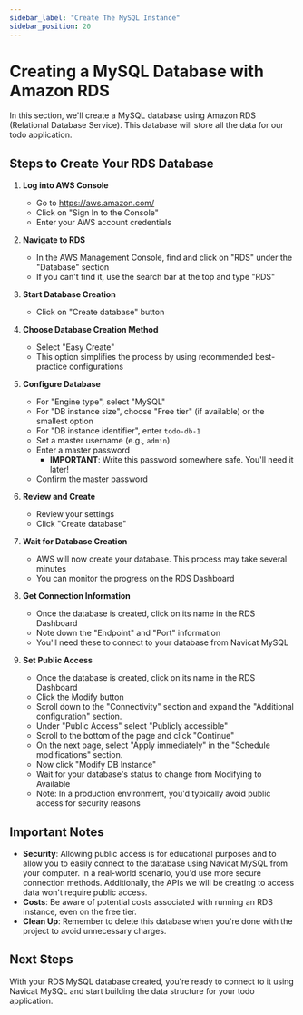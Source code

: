 ```yaml
---
sidebar_label: "Create The MySQL Instance"
sidebar_position: 20
---
```


# Creating a MySQL Database with Amazon RDS

In this section, we'll create a MySQL database using Amazon RDS (Relational Database Service). This database will store all the data for our todo application.

## Steps to Create Your RDS Database

1. **Log into AWS Console**

   - Go to https://aws.amazon.com/
   - Click on "Sign In to the Console"
   - Enter your AWS account credentials

2. **Navigate to RDS**

   - In the AWS Management Console, find and click on "RDS" under the "Database" section
   - If you can't find it, use the search bar at the top and type "RDS"

3. **Start Database Creation**

   - Click on "Create database" button

4. **Choose Database Creation Method**

   - Select "Easy Create"
   - This option simplifies the process by using recommended best-practice configurations

5. **Configure Database**

   - For "Engine type", select "MySQL"
   - For "DB instance size", choose "Free tier" (if available) or the smallest option
   - For "DB instance identifier", enter `todo-db-1`
   - Set a master username (e.g., `admin`)
   - Enter a master password
     - **IMPORTANT**: Write this password somewhere safe. You'll need it later!
   - Confirm the master password

6. **Review and Create**

   - Review your settings
   - Click "Create database"

7. **Wait for Database Creation**

   - AWS will now create your database. This process may take several minutes
   - You can monitor the progress on the RDS Dashboard

8. **Get Connection Information**

   - Once the database is created, click on its name in the RDS Dashboard
   - Note down the "Endpoint" and "Port" information
   - You'll need these to connect to your database from Navicat MySQL

9. **Set Public Access**
   - Once the database is created, click on its name in the RDS Dashboard
   - Click the Modify button
   - Scroll down to the "Connectivity" section and expand the "Additional configuration" section.
   - Under "Public Access" select "Publicly accessible"
   - Scroll to the bottom of the page and click "Continue"
   - On the next page, select "Apply immediately" in the "Schedule modifications" section.
   - Now click "Modify DB Instance"
   - Wait for your database's status to change from Modifying to Available
   - Note: In a production environment, you'd typically avoid public access for security reasons

## Important Notes

- **Security**: Allowing public access is for educational purposes and to allow you to easily connect to the database using Navicat MySQL from your computer. In a real-world scenario, you'd use more secure connection methods. Additionally, the APIs we will be creating to access data won't require public access.
- **Costs**: Be aware of potential costs associated with running an RDS instance, even on the free tier.
- **Clean Up**: Remember to delete this database when you're done with the project to avoid unnecessary charges.

## Next Steps

With your RDS MySQL database created, you're ready to connect to it using Navicat MySQL and start building the data structure for your todo application.
